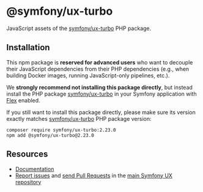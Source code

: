 # @symfony/ux-turbo

JavaScript assets of the [symfony/ux-turbo](https://packagist.org/packages/symfony/ux-turbo) PHP package.

## Installation

This npm package is **reserved for advanced users** who want to decouple their JavaScript dependencies from their PHP dependencies (e.g., when building Docker images, running JavaScript-only pipelines, etc.).

We **strongly recommend not installing this package directly**, but instead  install the PHP package [symfony/ux-turbo](https://packagist.org/packages/symfony/ux-turbo) in your Symfony application with [Flex](https://github.com/symfony/flex) enabled.

If you still want to install this package directly, please make sure its version exactly matches [symfony/ux-turbo](https://packagist.org/packages/symfony/ux-turbo) PHP package version:
```shell
composer require symfony/ux-turbo:2.23.0
npm add @symfony/ux-turbo@2.23.0
```

## Resources

-   [Documentation](https://symfony.com/bundles/ux-turbo/current/index.html)
-   [Report issues](https://github.com/symfony/ux/issues) and
    [send Pull Requests](https://github.com/symfony/ux/pulls)
    in the [main Symfony UX repository](https://github.com/symfony/ux)
